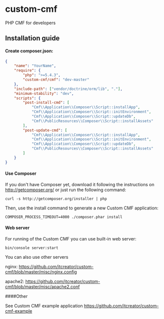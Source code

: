 custom-cmf
==========

PHP CMF for developers

Installation guide
-------------

#### Create **composer.json**:

```json
{
    "name": "YourName",
    "require": {
        "php": ">=5.4.3",
        "custom-cmf/cmf": "dev-master"
    },
    "include-path": ["vendor/doctrine/orm/lib", "."],
    "minimum-stability": "dev",
    "scripts": {
        "post-install-cmd": [
            "Cmf\\Application\\Composer\\Script::installApp",
            "Cmf\\Application\\Composer\\Script::initEnvironment",
            "Cmf\\Application\\Composer\\Script::updateDb",
            "Cmf\\PublicResources\\Composer\\Script::installAssets"
        ],
        "post-update-cmd": [
            "Cmf\\Application\\Composer\\Script::installApp",
            "Cmf\\Application\\Composer\\Script::initEnvironment",
            "Cmf\\Application\\Composer\\Script::updateDb",
            "Cmf\\PublicResources\\Composer\\Script::installAssets"
        ]
    }
}
```

#### Use Composer

If you don't have Composer yet, download it following the instructions on
http://getcomposer.org/ or just run the following command:

    curl -s http://getcomposer.org/installer | php

Then, use the install command to generate a new Custom CMF application:

    COMPOSER_PROCESS_TIMEOUT=4000 ./composer.phar install

#### Web server

For running of the Custom CMF you can use built-in web server:

    bin/console server:start

You can also use other servers

nginx: https://github.com/itcreator/custom-cmf/blob/master/misc/nginx.config

apache2: https://github.com/itcreator/custom-cmf/blob/master/misc/apache2.conf

####Other

See Custom CMF example application https://github.com/itcreator/custom-cmf-example
